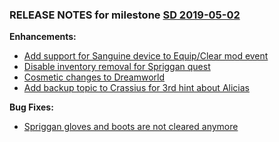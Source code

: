 ### RELEASE NOTES for milestone [SD 2019-05-02](https://github.com/SkyrimLL/SDPlus/milestone/64?closed=1) 
**Enhancements:** 
- [Add support for Sanguine device to Equip/Clear mod event](https://github.com/SkyrimLL/SDPlus/issues/885)
- [Disable inventory removal for Spriggan quest](https://github.com/SkyrimLL/SDPlus/issues/881)
- [Cosmetic changes to Dreamworld](https://github.com/SkyrimLL/SDPlus/issues/879)
- [Add backup topic to Crassius for 3rd hint about Alicias](https://github.com/SkyrimLL/SDPlus/issues/878)

**Bug Fixes:** 
- [Spriggan gloves and boots are not cleared anymore](https://github.com/SkyrimLL/SDPlus/issues/882)

